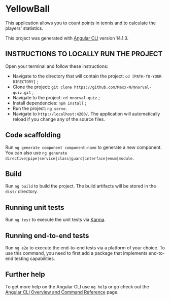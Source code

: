 # YellowBall

This application allows you to count points in tennis and to calculate the players' statistics.

This project was generated with [Angular CLI](https://github.com/angular/angular-cli) version 14.1.3.

## INSTRUCTIONS TO LOCALLY RUN THE PROJECT

Open your terminal and follow these instructions:
- Navigate to the directory that will contain the project: `cd [PATH-TO-YOUR DIRECTORY]` ;
- Clone the project: `git clone https://github.com/Maxx-N/mnorval-quiz.git` ;
- Navigate to the project: `cd mnorval-quiz` ;
- Install dependencies: `npm install` ;
- Run the project: `ng serve`.
- Navigate to `http://localhost:4200/`. The application will automatically reload if you change any of the source files.

## Code scaffolding

Run `ng generate component component-name` to generate a new component. You can also use `ng generate directive|pipe|service|class|guard|interface|enum|module`.

## Build

Run `ng build` to build the project. The build artifacts will be stored in the `dist/` directory.

## Running unit tests

Run `ng test` to execute the unit tests via [Karma](https://karma-runner.github.io).

## Running end-to-end tests

Run `ng e2e` to execute the end-to-end tests via a platform of your choice. To use this command, you need to first add a package that implements end-to-end testing capabilities.

## Further help

To get more help on the Angular CLI use `ng help` or go check out the [Angular CLI Overview and Command Reference](https://angular.io/cli) page.
